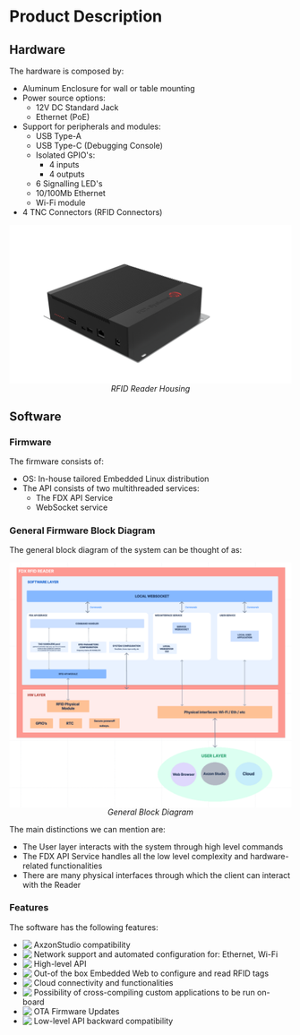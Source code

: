 # Product Description

## Hardware 
The hardware is composed by:
- Aluminum Enclosure for wall or table mounting 
- Power source options:
    - 12V DC Standard Jack
    - Ethernet (PoE)
- Support for peripherals and modules:
    - USB Type-A
    - USB Type-C (Debugging Console)
    - Isolated GPIO's:
        - 4 inputs
        - 4 outputs
    - 6 Signalling LED's
    - 10/100Mb Ethernet
    - Wi-Fi module
- 4 TNC Connectors (RFID Connectors)

<div style="text-align: center;">
  <img src="assets/RFID_Housing_2.png" alt="RFID Reader Housing" style="display: block; margin-left: auto; margin-right: auto;">
  <em>RFID Reader Housing</em>
</div>

## Software 
### Firmware
The firmware consists of:
- OS: In-house tailored Embedded Linux distribution
- The API consists of two multithreaded services:
    - The FDX API Service
    - WebSocket service 


### General Firmware Block Diagram
The general block diagram of the system can be thought of as:

<div style="text-align: center;">
  <img src="assets/RFID_Structural_Diagram.png" alt="General Block Diagram" style="display: block; margin-left: auto; margin-right: auto;">
  <em>General Block Diagram</em>
</div>

The main distinctions we can mention are:
- The User layer interacts with the system through high level commands
- The FDX API Service handles all the low level complexity and hardware-related functionalities
- There are many physical interfaces through which the client can interact with the Reader

### Features
The software has the following features:

- <img src="https://img.shields.io/badge/status-completed%20-green" style="vertical-align: top;"> AxzonStudio compatibility
- <img src="https://img.shields.io/badge/status-in%20progress-yellow" style="vertical-align: top;"> Network support and automated configuration for: Ethernet, Wi-Fi
- <img src="https://img.shields.io/badge/status-in%20progress-yellow" style="vertical-align: top;"> High-level API
- <img src="https://img.shields.io/badge/status-in%20progress-yellow" style="vertical-align: top;"> Out-of the box Embedded Web to configure and read RFID tags 
- <img src="https://img.shields.io/badge/status-in%20progress-yellow" style="vertical-align: top;"> Cloud connectivity and functionalities 
- <img src="https://img.shields.io/badge/status-planned%20-blue" style="vertical-align: top;"> Possibility of cross-compiling custom 
applications to be run on-board
- <img src="https://img.shields.io/badge/status-planned%20-blue" style="vertical-align: top;"> OTA Firmware Updates  
- <img src="https://img.shields.io/badge/status-on hold%20-red" style="vertical-align: top;"> Low-level API backward compatibility
